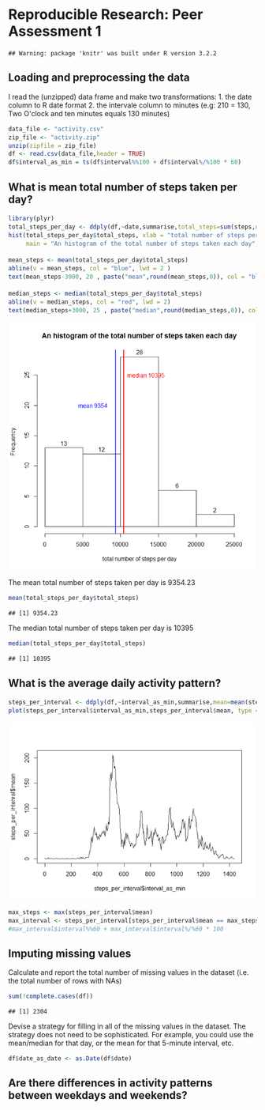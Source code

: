 # Reproducible Research: Peer Assessment 1


```
## Warning: package 'knitr' was built under R version 3.2.2
```


## Loading and preprocessing the data


I read the (unzipped) data frame and make two transformations:
    1. the date column to R date format
    2. the intervale column to minutes (e.g: 210 = 130, Two O'clock and ten minutes equals 130 minutes)

```r
data_file <- "activity.csv"
zip_file <- "activity.zip"
unzip(zipfile = zip_file)
df <- read.csv(data_file,header = TRUE)
df$interval_as_min = ts(df$interval%%100 + df$interval%/%100 * 60)
```

## What is mean total number of steps taken per day?


```r
library(plyr)
total_steps_per_day <- ddply(df,~date,summarise,total_steps=sum(steps,na.rm = TRUE))
hist(total_steps_per_day$total_steps, xlab = "total number of steps per day",
     main = "An histogram of the total number of steps taken each day", labels = TRUE)

mean_steps <- mean(total_steps_per_day$total_steps)
abline(v = mean_steps, col = "blue", lwd = 2 )
text(mean_steps-3000, 20 , paste("mean",round(mean_steps,0)), col = "blue")

median_steps <- median(total_steps_per_day$total_steps)
abline(v = median_steps, col = "red", lwd = 2)
text(median_steps+3000, 25 , paste("median",round(median_steps,0)), col = "red")
```

![](PA1_template_files/figure-html/unnamed-chunk-2-1.png) 

The mean total number of steps taken per day is 9354.23

```r
mean(total_steps_per_day$total_steps)
```

```
## [1] 9354.23
```

The median total number of steps taken per day is 10395

```r
median(total_steps_per_day$total_steps)
```

```
## [1] 10395
```


## What is the average daily activity pattern?

```r
steps_per_interval <- ddply(df,~interval_as_min,summarise,mean=mean(steps,na.rm = TRUE))
plot(steps_per_interval$interval_as_min,steps_per_interval$mean, type = "l")
```

![](PA1_template_files/figure-html/unnamed-chunk-5-1.png) 


```r
max_steps <- max(steps_per_interval$mean)
max_interval <- steps_per_interval[steps_per_interval$mean == max_steps,]
#max_interval$interval%%60 + max_interval$interval%/%60 * 100
```


## Imputing missing values

Calculate and report the total number of missing values in the dataset (i.e. the total number of rows with NAs)

```r
sum(!complete.cases(df))
```

```
## [1] 2304
```

Devise a strategy for filling in all of the missing values in the dataset. The strategy does not need to be sophisticated. For example, you could use the mean/median for that day, or the mean for that 5-minute interval, etc.

```r
df$date_as_date <- as.Date(df$date)
```


## Are there differences in activity patterns between weekdays and weekends?
